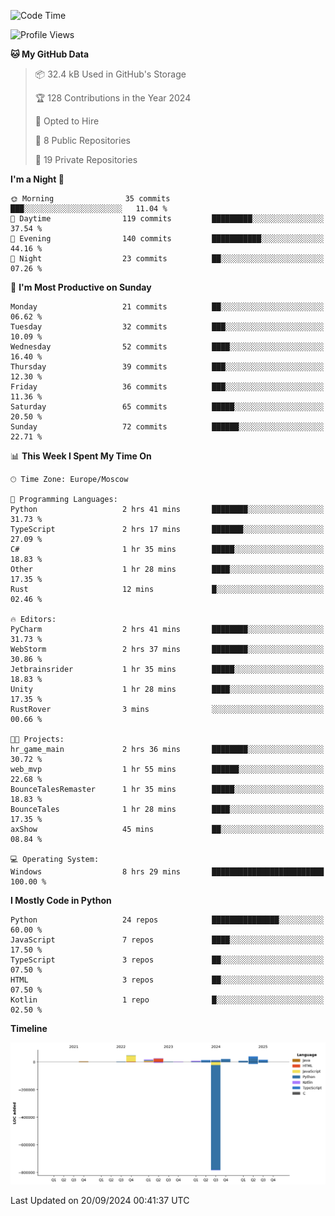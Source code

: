 <!--START_SECTION:waka-->
![Code Time](http://img.shields.io/badge/Code%20Time-523%20hrs%201%20min-blue)

![Profile Views](http://img.shields.io/badge/Profile%20Views-4-blue)

**🐱 My GitHub Data** 

> 📦 32.4 kB Used in GitHub's Storage 
 > 
> 🏆 128 Contributions in the Year 2024
 > 
> 💼 Opted to Hire
 > 
> 📜 8 Public Repositories 
 > 
> 🔑 19 Private Repositories 
 > 
**I'm a Night 🦉** 

```text
🌞 Morning                35 commits          ███░░░░░░░░░░░░░░░░░░░░░░   11.04 % 
🌆 Daytime                119 commits         █████████░░░░░░░░░░░░░░░░   37.54 % 
🌃 Evening                140 commits         ███████████░░░░░░░░░░░░░░   44.16 % 
🌙 Night                  23 commits          ██░░░░░░░░░░░░░░░░░░░░░░░   07.26 % 
```
📅 **I'm Most Productive on Sunday** 

```text
Monday                   21 commits          ██░░░░░░░░░░░░░░░░░░░░░░░   06.62 % 
Tuesday                  32 commits          ███░░░░░░░░░░░░░░░░░░░░░░   10.09 % 
Wednesday                52 commits          ████░░░░░░░░░░░░░░░░░░░░░   16.40 % 
Thursday                 39 commits          ███░░░░░░░░░░░░░░░░░░░░░░   12.30 % 
Friday                   36 commits          ███░░░░░░░░░░░░░░░░░░░░░░   11.36 % 
Saturday                 65 commits          █████░░░░░░░░░░░░░░░░░░░░   20.50 % 
Sunday                   72 commits          ██████░░░░░░░░░░░░░░░░░░░   22.71 % 
```


📊 **This Week I Spent My Time On** 

```text
🕑︎ Time Zone: Europe/Moscow

💬 Programming Languages: 
Python                   2 hrs 41 mins       ████████░░░░░░░░░░░░░░░░░   31.73 % 
TypeScript               2 hrs 17 mins       ███████░░░░░░░░░░░░░░░░░░   27.09 % 
C#                       1 hr 35 mins        █████░░░░░░░░░░░░░░░░░░░░   18.83 % 
Other                    1 hr 28 mins        ████░░░░░░░░░░░░░░░░░░░░░   17.35 % 
Rust                     12 mins             █░░░░░░░░░░░░░░░░░░░░░░░░   02.46 % 

🔥 Editors: 
PyCharm                  2 hrs 41 mins       ████████░░░░░░░░░░░░░░░░░   31.73 % 
WebStorm                 2 hrs 37 mins       ████████░░░░░░░░░░░░░░░░░   30.86 % 
Jetbrainsrider           1 hr 35 mins        █████░░░░░░░░░░░░░░░░░░░░   18.83 % 
Unity                    1 hr 28 mins        ████░░░░░░░░░░░░░░░░░░░░░   17.35 % 
RustRover                3 mins              ░░░░░░░░░░░░░░░░░░░░░░░░░   00.66 % 

🐱‍💻 Projects: 
hr_game_main             2 hrs 36 mins       ████████░░░░░░░░░░░░░░░░░   30.72 % 
web_mvp                  1 hr 55 mins        ██████░░░░░░░░░░░░░░░░░░░   22.68 % 
BounceTalesRemaster      1 hr 35 mins        █████░░░░░░░░░░░░░░░░░░░░   18.83 % 
BounceTales              1 hr 28 mins        ████░░░░░░░░░░░░░░░░░░░░░   17.35 % 
axShow                   45 mins             ██░░░░░░░░░░░░░░░░░░░░░░░   08.84 % 

💻 Operating System: 
Windows                  8 hrs 29 mins       █████████████████████████   100.00 % 
```

**I Mostly Code in Python** 

```text
Python                   24 repos            ███████████████░░░░░░░░░░   60.00 % 
JavaScript               7 repos             ████░░░░░░░░░░░░░░░░░░░░░   17.50 % 
TypeScript               3 repos             ██░░░░░░░░░░░░░░░░░░░░░░░   07.50 % 
HTML                     3 repos             ██░░░░░░░░░░░░░░░░░░░░░░░   07.50 % 
Kotlin                   1 repo              █░░░░░░░░░░░░░░░░░░░░░░░░   02.50 % 
```



**Timeline**

![Lines of Code chart](https://raw.githubusercontent.com/adlemx/adlemx/main/assets/bar_graph.png)


 Last Updated on 20/09/2024 00:41:37 UTC
<!--END_SECTION:waka-->
